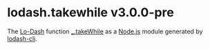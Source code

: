 # lodash.takewhile v3.0.0-pre

The [Lo-Dash](https://lodash.com/) function [_.takeWhile](http://lodash.com/docs#takeWhile) as a [Node.js](http://nodejs.org/) module generated by [lodash-cli](https://www.npmjs.com/package/lodash-cli).
